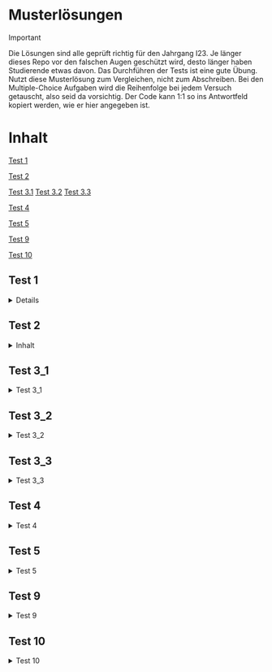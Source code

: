 # Musterlösungen
>[!IMPORTANT]
>
> Die Lösungen sind alle geprüft richtig für den Jahrgang I23.
> Je länger dieses Repo vor den falschen Augen geschützt wird, desto länger haben Studierende etwas davon. 
> Das Durchführen der Tests ist eine gute Übung. Nutzt diese Musterlösung zum Vergleichen, nicht zum Abschreiben.
> Bei den Multiple-Choice Aufgaben wird die Reihenfolge bei jedem Versuch getauscht, also seid da vorsichtig.
> Der Code kann 1:1 so ins Antwortfeld kopiert werden, wie er hier angegeben ist.





# Inhalt
[Test 1](#Test-1)

[Test 2](#Test-2)

[Test 3.1](#Test-3_1)
[Test 3.2](#Test-3_2)
[Test 3.3](#Test-3_3)

[Test 4](#Test-4)

[Test 5](#Test-5)

[Test 9](#Test-9)

[Test 10](#Test-10)


## Test 1
<details>
    
### Frage 1

![Bild](https://github.com/user-attachments/assets/0e624cb6-5ecd-4d80-b62a-64210e63f9cd)


### Frage 2

![x](https://github.com/user-attachments/assets/16a3f3e5-8ec0-42e5-96ed-d251474d3611)


### Frage 3

![x](https://github.com/user-attachments/assets/a35a2cb9-4dda-4960-b706-0b4a8a6e5616)

### Frage 4

![x](https://github.com/user-attachments/assets/6d5f1a29-ec19-4c64-aa88-d40106240d78)


### Frage 5 

![x](https://github.com/user-attachments/assets/28e823d7-3f5c-49be-b00a-674d6dee4be1)


### Frage 6
```java
public boolean isOnXAxis(){
    return y == 0;
    }
```
### Frage 7
```java
public void langsamBewegen(int schritte, int xRichtung, int yRichtung) {
        for (int i = 0; i < schritte; i++) {
            if (xPosition + xRichtung <= 0 || xPosition + durchmesser + xRichtung >= 500 ) {
                xRichtung = -xRichtung;
            }
            if (yPosition + yRichtung <= 0 || yPosition + durchmesser + yRichtung >= 300 ) {
                yRichtung = -yRichtung;
            }            
            xPosition += xRichtung;
            yPosition += yRichtung;
            zeichnen();
        }
}
```

<br> 

</details>

## Test 2
<details>
    <summary>Inhalt</summary>
### Frage 1

<img width="1332" alt="v" src="https://github.com/user-attachments/assets/34adecaf-738e-4031-8683-14674eed8807">

### Frage 2

<img width="1351" alt="a" src="https://github.com/user-attachments/assets/d82a671d-d1d0-4231-ac2b-8f37c84fb993">


### Frage 3

<img width="1338" alt="Frage 6" src="https://github.com/user-attachments/assets/0359730e-9feb-4576-a1ca-259db9891b86">
<img width="1201" alt="Frage 6" src="https://github.com/user-attachments/assets/44f78845-1363-4c62-994a-14dce582f54c">


### Frage 4
```java
public class Module {
    private String code;
    private String name;
    private int contactHours;
    public Module(String _code, String _name){
        code=_code;
        name=_name;
    }
    public void setName(String _name){
        name = _name;
    }
    public String getName(){
        return name;
    }
    public String getCode(){
        return code;
    }
    public int getContactHours () {
        return contactHours;
    }
    public void setContactHours (int stunden) {
        contactHours = stunden;
    }
}
```

### Frage 5


<img width="1348" alt="Frage 6" src="https://github.com/user-attachments/assets/3e1e4167-d970-4532-9423-4632fe92b676">

### Frage 6

<img width="1347" alt="Frage 6" src="https://github.com/user-attachments/assets/27914fd8-f8e1-404f-b68c-f4add199622b">


### Frage 7 
```java
//Vervollständigen Sie folgende Methode
public int relativeXPositionTo(Point p) {
     if (p.x == x){
            return 0;
        }
    else if (p.x > x){
        return -1;
    }
    else {
        return 1;
    }
}
```
### Frage 8
```java
public class Tamagotchi
{

    private int x;
    private int hunger;
    private int mood;
    private int fatigue;
    private int hungerThreshhold;
    private int moodThreshhold;
    private int fatigueTreshhold;


    public Tamagotchi(int hungerInit, int moodInit, int fatigueInit)
    {

        hunger = 0;
        mood = 0;
        fatigue = 0;
        hungerThreshhold = hungerInit;
        moodThreshhold = moodInit;
        fatigueTreshhold = fatigueInit;
    }
    
   public boolean isHungry() {
        return hunger > hungerThreshhold;
    }

    
    private boolean isHappy(){
        if (mood > moodThreshhold){
            return true;
        } else {
            return false;
        }
    }
    
    private boolean isTired(){
        if (fatigue > fatigueTreshhold){
            return true;
        } else {
            return false;
        }
    }
    
    public void play() {
        if (!isHungry()) {
            hunger += 2;
            mood += 2;
            fatigue += 3;
        }
    }
    
    public void eat (){
        if (isTired() == false){
            hunger -= 3;
            fatigue +=2;
        }
    }
    
    public void sleep (){
        if (isHungry()){
            hunger += 1;
            mood -= 1;
            fatigue = 0;
        } else {
            hunger += 1;
            mood += 1;
            fatigue = 0;
        }
    }
    
    public void pet () {
        hunger += 1;
        mood += 2;
    }
    
    public String getGeneralCondition (){
        if (isTired()){
            return "tired";
        } else if (isHungry()){
            return "hungry";
        } else if(isHappy()) {
            return "happy";
        } else {
            return "indifferent";
        }
    }
    
    public void makeHappy () {
        eat ();
        sleep ();
    }
}
```
</details>


## Test 3_1

<details>
    <summary>Test 3_1</summary>
    
### Frage 1

<img width="1306" alt="Bildschirmfoto 2024-08-20 um 14 50 25" src="https://github.com/user-attachments/assets/7c072d4a-f0e9-4993-9dc5-cbc2ad8dfe92">

### Frage 2

<img width="1297" alt="Bildschirmfoto 2024-08-20 um 14 50 37" src="https://github.com/user-attachments/assets/5b55b2b5-956b-4a65-b6d3-e7fc911c87d5">

### Frage 3
```java
for (int i = 12; i <= 99; i+= 3) {
        System.out.println(i);
        }
```

### Frage 4
```java
public void printStars(int number){
    for (int i = 0; i < number; i++) {
            System.out.print("*");
        }
}

public void printTriangle(int number){
        for (int i = 1; i <= number; i++) {
            printStars(i);
            System.out.println("");
        }
    
    }

public void printDiamond(int number){
        int breite = 2 * number + 1;
        for (int i = 1; i <= breite; i+= 2){
            printLeerzeichen((breite - i) / 2);
            printStars(i);
            System.out.println(" ");
        }
        for (int i = breite - 2; i > 0; i-= 2){
            printLeerzeichen((breite - i) / 2);
            printStars(i);
            System.out.println(" ");
        }
    }

    public void printLeerzeichen (int number) {
        for (int i = 0; i < number; i++) {
            System.out.print(" ");
        }
    }
```

</details>

## Test 3_2

<Details> 
     <summary>Test 3_2</summary>
    
### Frage 1
```java
public class Month {
    private final int month;
    private int[] hourCounts;
    public Month(int m){
        month = m;
    }
  
    
    public boolean isRMonth(){
        if (((month % 12) >= 0 && (month % 12) < 5) || (((month % 12) >= 9 && (month % 12) < 12))) {
        return true;
    }
    else if (((month % 12) > -4 && (month % 12) <= 0) || ((month % 12) < -7 && (month % 12) > -12) ){
        return true;
    }
    else return false;
}
    
}


```
### Frage 2
```java
public int crossTotal(int n){
    int summe = 0;
    while (n > 0) {
        summe += n % 10;
        n = n / 10;
    }
    return summe;
    }
```



### Frage 3

```java
public int crossTotal(int n){ //bestanden
    int summe = 0;
    while (n > 0) {
        summe += n % 10;
        n = n / 10;
    }
    return summe;
    }
    
    public int repeatedCrossTotal(int n) {
        int summe2 = 0;
        while (n > 9) {
            n = crossTotal (n);
        }
        return n;
    }
```
### Frage 4
```java
public class PrimeTester{
    private int why = 10;
    public void divisors(int n){
        System.out.print("Teiler von " + n + " sind ");
        for (int i = 1; i < n; i++) {
            if (n % i == 0) {
                System.out.print(i + ", ");
            }
            
        }
        while (why == 10) {
        why -= 1;
        }
        System.out.print(n);
    }
    
    public void properDivisors(int n) {
    System.out.print("Echte Teiler von " + n + " sind ");
    boolean first = true;  // To handle comma placement
    for (int i = 2; i < n; i++) {  // Start from 2 to exclude 1
        if (n % i == 0) {  // If 'i' is a divisor of 'n'
            if (!first) {
                System.out.print(", ");
            }
            System.out.print(i);
            first = false;  // Set false after the first divisor is printed
        }
    }
    System.out.println();  // New line at the end of the output
}

    
    public boolean isPrime(int n) {
        if (n == 1) return false;
        for (int i = 2; i < n; i++) {
            if (n % i == 0) {
                return false;
            }
        }
        return true;
    }
    
    
    public void teilerSpeichern (int n) {
        boolean [] teiler = new boolean[n];
        for (int i = 0; i < n; i++) {
            teiler [i] = n % (i + 1) == 0;
        }
        
        for (int i = 0; i < n; i++) {
            if (teiler[i]) {
                System.out.println((i+2) + " ist ein Teiler von " + n);
            }
        }
    }
    
}
```

</Details>

## Test 3_3

<Details>
 <summary>Test 3_3</summary>
    
### Frage 1

<img width="1197" alt="Bildschirmfoto 2024-08-26 um 21 21 06" src="https://github.com/user-attachments/assets/ed00b962-a0b8-4af0-aa95-eef68ab018c7">


### Frage 2
```java

        String[] spruch = {"Ich", "finde", "Java", "Spitze"};

        System.out.println(spruch[0]);
        System.out.println(spruch[1]);
        System.out.println(spruch[2]);
        System.out.println(spruch[3]);
```

### Frage 3
```java
public void printNumbers(int [] numbers){

        for (int i = 0; i < numbers.length; i++) {
            System.out.println(numbers[i]);
        }
    
}
```

### Frage 4
```java
public int totalLength(String[] words){
        int incr = 0;
        	

        for (int i = 0; i < words.length; i++) {
            if (words[i] != null) incr += words[i].length();
        }
        return incr;
    }
```

### Frage 5
```java
public int luhn(int [] digits){
        x2every2nd(digits);
        int sum = crossTotalArray(digits);
        sum = sum % 10;
        sum = 10 - sum;
        sum = sum % 10;
        digits = appendCheckdigit (digits, sum);
        return sum;
    }
    
    public int [] appendCheckdigit (int [] digits, int checkDigit) {
        int [] fullDigits = new int [digits.length + 1];
        for (int i = 0; i < digits.length; i++) {
            fullDigits [i] = digits [i];
        }
        fullDigits [digits.length] = checkDigit;
        return fullDigits;
    }
    
    public int [] x2every2nd (int [] digits) {
        for (int i = 0; i < digits.length; i++) {
            if (i % 2 == 0) {
                digits [i] = 2 * digits[i]; 
            }
        }
        return digits;
    }
    
    public int crossTotalArray (int [] digits) {
        for (int i = 0; i < digits.length; i++) {
            digits [i] = crossTotal (digits [i]);
        }
        int sum = 0;
        for (int i = 0; i < digits.length; i++) {
            sum += digits [i];
        }
        return sum;
    }
    
    public int crossTotal (int zahl) {
        int summe = 0;
        while (zahl != 0) {
            summe += zahl % 10;
            zahl = zahl / 10;
        }
        return summe;
    }
```

### Frage 6
```java
private boolean [] lon; //list of numbers

    
    
    public boolean [] sieve (int n) {
        lon = new boolean [n - 1];
        lon = falsify(lon);
        for (int i = 0; i < lon.length; i++) {
            lon = mark(lon, (i + 2));
        }
        return lon;
    }
    
    private boolean [] falsify (boolean [] lon) {
        for (int i = 0; i < lon.length; i++) {
            lon [i] = false;
        }
        return lon;
    }
    
    private boolean [] mark (boolean [] lon, int k) {
        for (int i = 0; i < lon.length; i++) {
            if ((i + 2) != k && (i + 2) % k == 0) {
                lon [i] = true;
            }
        }
        return lon;
    }
```
### Frage 7
```java
private int [][] chessBoard;
public int[][] chessBoard(){
        chessBoard = new int [8][8];
        for (int i = 0; i < chessBoard.length; i++) {
            for (int j = 0; j < chessBoard[i].length; j++) {
                if (i % 2 == 0) { //gerade Zeilen, Restklasse 0
                    if (j % 2 == 0) { //gerade Elemente in Zeile gez. ab 0
                        chessBoard[i][j] = 0;
                    } else {
                        chessBoard [i][j] = 1;
                    }
                } else if (i % 2 == 1) { //ungerade Zeile RK = 1
                   if (j % 2 == 0) {
                       chessBoard[i][j] = 1;
                   } else {
                       chessBoard [i][j] = 0;
                   }
                }
            }
        }
        return chessBoard;
    }
```

```java
//oder eleganter:

public int[][] chessBoard() {
    int[][] schachBrett = new int[8][8];
    for (int i = 0; i < 8; i++) {
        for (int j = 0; j < 8; j++) {
            schachBrett[i][j] = (i + j) % 2; // 1 für Weiß, 0 für Schwarz
        }
    }
    return schachBrett;
}
```

### Frage 8
```java
public int[][] bino(int rows){
        int[][] pascalTriangle = new int[rows][];
     
        for (int i = 0; i < rows; i++) {
            pascalTriangle[i] = new int[i+1];
            
            for (int j = 0; j <= i; j++) {
                if (j == 0 || i == j) {
                    pascalTriangle [i][j] = 1;
                } else {
                    pascalTriangle [i][j] = pascalTriangle[i - 1][j - 1] + pascalTriangle [i -1][j];
                }
            }
        }
        return pascalTriangle;
    }
```

</details>

## Test 4

<Details>
     <summary>Test 4</summary>

### Frage 1

![image](https://github.com/user-attachments/assets/789c3cba-a00d-4bd9-b2e2-945f4bd5a3b0)

### Frage 2

![image](https://github.com/user-attachments/assets/8c4d2854-8162-42fe-a03e-40b1235b956a)


### Frage 3

![image](https://github.com/user-attachments/assets/cc0567d7-344c-4423-96c1-4f7bc2fe7cb4)

### Frage 4

![image](https://github.com/user-attachments/assets/a287e7bc-d0d1-4a4b-9de2-d2dd4e369be7)


### Frage 5
```java
public class ClockDisplay {
    private NumberDisplay hours;
    private NumberDisplay minutes;
    private String displayString;    
    
    public ClockDisplay(){
        hours = new NumberDisplay(24);
        minutes = new NumberDisplay(60, hours);
        updateDisplay();
    }
    public ClockDisplay(int hour, int minute){
        hours = new NumberDisplay(24);
        minutes = new NumberDisplay(60, hours);
        setTime(hour, minute);
    }
    public void timeTick(){
        minutes.increment();
        // if(minutes.getValue() == 0) {  
            // hours.increment();
        // }
        updateDisplay();
    }
    public void setTime(int hour, int minute) {
        hours.setValue(hour);
        minutes.setValue(minute);
        updateDisplay();
    }

    public String getTime() {
        return displayString;
    }
    
    private void updateDisplay() {
        displayString = hours.getDisplayValue() + ":" + 
                        minutes.getDisplayValue();
    }
}


public class NumberDisplay
{
    private int limit;
    private int value;
    private NumberDisplay parent;
    
    public NumberDisplay(int rollOverLimit, NumberDisplay parent)    {
        limit = rollOverLimit;
        value = 0;
        this.parent = parent;
    }
    
    public NumberDisplay(int rollOverLimit)    {
        limit = rollOverLimit;
        value = 0;
    }

    public int getValue()    {
        return value;
    }

    public String getDisplayValue()    {
        if(value < 10) {
            return "0" + value;
        }
        else {
            return "" + value;
        }
    }

    public void setValue(int replacementValue)    {
        if((replacementValue >= 0) && (replacementValue < limit)) {
            value = replacementValue;
        }
    }

    public void increment() {
        if ((value + 1) == limit && parent != null) parent.increment();
        value = (value + 1) % limit;
    }
}
```
</details>

## Test 5
<Details>
  <summary>Test 5</summary>

### Frage 1
![image](https://github.com/user-attachments/assets/0b7cd51c-9cab-422d-9b7c-fd9db4ae00f2)

### Frage 2
![image](https://github.com/user-attachments/assets/b677f88f-b1ff-467c-9e3e-6bc1ee6c0c46)


### Frage 3
![image](https://github.com/user-attachments/assets/f19d6717-70f0-4a6e-a44e-5a2c3bcab5f2)


### Frage 4
![image](https://github.com/user-attachments/assets/72be54b2-a299-452a-8f29-aa0c395f2664)

### Frage 5
```java
public ArrayList<String> unify(ArrayList<String> input){
        ArrayList <String> result = new ArrayList<>();
        for (String s: input) {
            if (!result.contains(s)) {
                if (s != null) {
                    result.add(s);
                }
            }
        }
        return result;
    }
```
### Frage 6
```java
public ArrayList<String> unify(ArrayList<String> input){
        ArrayList <String> result = new ArrayList<>();
        int n = 0;
        while (n < input.size()) {
            if (!result.contains(input.get(n))) {
                if (input.get(n) != null) {
                    result.add(input.get(n));
                }
            }
            n++;
        }
        return result;
    }
```
### Frage 7
```java
public  List<String> arrayToList(String[] strings){
        ArrayList<String> resultList = new ArrayList<>();
        if (strings == null) return null;
        for (int i = 0; i < strings.length; i++) {
            resultList.add(strings[i]);
        }
        return resultList;
    }
    
    public String[] listToArray(List<String> list){
        if (list == null) return null;
        String [] resultArray = new String[list.size()];
        for (int i = 0; i < list.size(); i++) {
            resultArray[i] = list.get(i);
        }
        return resultArray;
    }
```
### Frage 8
```java
public void deleteTabu(ArrayList<String> posts, String tabu){
    Iterator<String> i = posts.iterator();
    while (i.hasNext()){
        String hs = i.next();
        if (hs != null && hs.contains(tabu)) {
            i.remove();
             }
        }
    }
```
### Frage 9
```java
// shoppingBasket
import java.util.*;
import java.util.Iterator;

public class ShoppingBasket
{
    // Instanzvariablen - ersetzen Sie das folgende Beispiel mit Ihren Variablen
    private Catalog catalog;
    private ArrayList<String> basket = new ArrayList<> ();

    public ShoppingBasket(Catalog catalog)
    {
        this.catalog = catalog;

    }

    public void addItem(String name) {
        if (catalog.hasProduct(name)) {
            basket.add(name);
        }
    }

    private int fullPrice() {
        int akku = 0;
        for (String s : basket) {
            akku += catalog.getProductPrice(s);
        }
        return akku;
    }

    public void print() {
        System.out.println("+-----------------------------------+-------+");
        System.out.println("|Pos|Produkt                        |Preis  |");
        System.out.println("+---+-------------------------------+-------+");
        for (int i = 0; i < basket.size(); i++) {
            String prod = basket.get(i);
            System.out.print("|");
            printSpaces(3 - Integer.toString(i + 1).length());
            System.out.print((i + 1) + "|");
            if (prod.length() < 31) {
                System.out.print(prod);
                printSpaces(31-prod.length());
            } else {
                System.out.print(prod.substring( 0, 31));
            }
            String preisAlsString = priceToString(catalog.getProductPrice(prod));
            System.out.print("|");
            printSpaces(6 - preisAlsString.length());
            System.out.print(preisAlsString + "€");
            System.out.println("|");
            // System.out.print("|  0,90|");
        }
        System.out.println("+---+-------------------------------+-------+");
        System.out.print("|                             Summe: ");
        String fullPriceString = priceToString(fullPrice());
        printSpaces(6 - fullPriceString.length());
        System.out.print(fullPriceString);
        System.out.println(" |");
        System.out.print("+---+-------------------------------+-------+");
    }

    private void printSpaces (int n) {
        int x = 0;
        while (x < n) {
            System.out.print(" ");
            x++;
        }
    }

    private String priceToString(int price) {   
        float pricex = price;
        float stringPrice = pricex / 100;
        String formatted = String.format("%.2f", stringPrice);
        String result = formatted.replace('.', ',');
        return formatted;
    }

    public void deleteItem (int n) {
        if (basket.get(n - 1) != null) {
            basket.remove(n - 1);
        } else {
            System.out.print("There is no item at the position number given!");
        }
    }

    public void deleteItems (String item) {
        for (int i = 0; i < basket.size(); i++) {
            if (basket.get(i).equals(item)) {
                basket.remove(i);
            }
        }
    }

    public void sortByName () {
        Collections.sort(basket);
    }

    public void printPackList () {
        sortByName();
        Iterator<String> iterator = basket.iterator();
        printSeparator ();
        System.out.println("|Produkt                        |Anzahl |");
        printSeparator ();
        String lastItem = null;
        int runningCount = 1;
        while (iterator.hasNext()) {
            String currentItem = iterator.next();
            if (lastItem == null) {
                lastItem = currentItem;
                currentItem = iterator.next();
            }
            if (lastItem.equals(currentItem)) {
                runningCount++;
            } else {
                printToPackList(lastItem, runningCount);
                runningCount = 1;
                lastItem = currentItem;
            }
            if (!iterator.hasNext()) {
                printToPackList(currentItem, runningCount);
            }
        }
        printSeparator ();
    }

    private void printToPackList (String item, int count) {
        System.out.print("|");
        if ((item.length() < 31)) {
            System.out.print(item);
            printSpaces(31- item.length());    
        } else {
            System.out.print(item.substring( 0, 31));
        }
        System.out.print("|");
        printSpaces(7 - Integer.toString(count).length());
        System.out.print(count);
        System.out.println("|");
    }

    private void printSeparator () {
        System.out.println("+-------------------------------+-------+");
    }
}



```
</details>

## Test 9
<Details>
  <summary>Test 9</summary>
    
### Frage X - ACHTUNG ZUFAELLIGE REIHENFOLGE
```java
public class Do implements IDo {
    public Do () {}
    public int doIt() {
        return 7;
    }
}
```

### Frage _Gegeben sei folgendes Interface_
![image](https://github.com/user-attachments/assets/d6390126-9526-427b-8cdf-692ecbf74562)

### Frage _Welchen Nutzen kann man durch Interfaces realisieren?_
![image](https://github.com/user-attachments/assets/3ab5d94a-baf2-40f6-92e6-19842884175f)

### Frage _Welche der folgenden Aussagen sind wahr?_
![image](https://github.com/user-attachments/assets/af5719c6-3783-4a29-a771-4d5d92714982)

### Frage _Welche der folgenden Aussagen sind richtig? Sie können mehrere auswählen._
![image](https://github.com/user-attachments/assets/28293b6a-895f-49e4-8218-d7581048eadc)

### FRAGE NewsFeed
<details>
<summary>Code</summary>
    
```java
//import Statements für alle Klassen und Interfaces
import java.util.*;
//-----------------------------------------------------------------------------------------
public class NewsFeed{
    private ArrayList<IPost> posts;

    public NewsFeed() {
        posts = new ArrayList<>();
    }

    public void addPost(IPost post) {
        posts.add(post);
    }

    public void show() {
        for(IPost post : posts) {
            post.display();
            System.out.println();   // empty line between posts
        }
    }
}
//--------------------------------------------------------------------------------------
public class MessagePost implements IPost{
    private String username;  // username of the post's author
    private String message;   // an arbitrarily long, multi-line message
    private long timestamp;
    private int likes;
    private ArrayList<String> comments;

    public MessagePost(String author, String text)    {
        username = author;
        message = text;
        timestamp = System.currentTimeMillis();
        likes = 0;
        comments = new ArrayList<>();
    }

    public void like()   {
        likes++;
    }

    public void unlike(){
        if (likes > 0) {
            likes--;
        }
    }

    public void addComment(String text)    {
        comments.add(text);
    }

    public String getText()    {
        return message;
    }

    public long getTimeStamp() {
        return timestamp;
    }

    public void display() {
        System.out.println(username);
        System.out.println(message);
        System.out.print(timeString(timestamp));
        
        if(likes > 0) {
            System.out.println("  -  " + likes + " people like this.");
        }
        else {
            System.out.println();
        }
        
        if(comments.isEmpty()) {
            System.out.println("   No comments.");
        }
        else {
            System.out.println("   " + comments.size() + " comment(s). Click here to view.");
        }
    }

    private String timeString(long time) {
        long current = System.currentTimeMillis();
        long pastMillis = current - time;      // time passed in milliseconds
        long seconds = pastMillis/1000;
        long minutes = seconds/60;
        if(minutes > 0) {
            return minutes + " minutes ago";
        }
        else {
            return seconds + " seconds ago";
        }
    }
}
//----------------------------------------------------------------
public class PhotoPost implements IPost {
    private String username;  // username of the post's author
    private String filename;  // the name of the image file
    private String caption;   // a one line image caption
    private long timestamp;
    private int likes;
    private ArrayList<String> comments;

    public PhotoPost(String author, String filename, String caption){
        username = author;
        this.filename = filename;
        this.caption = caption;
        timestamp = System.currentTimeMillis();
        likes = 0;
        comments = new ArrayList<>();
    }

    public void like() {
        likes++;
    }

    public void unlike()    {
        if (likes > 0) {
            likes--;
        }
    }
    public void addComment(String text)  {
        comments.add(text);
    }

    public String getImageFile(){
        return filename;
    }

    public String getCaption() {
        return caption;
    }

    public long getTimeStamp() {
        return timestamp;
    }

    public void display()   {
        System.out.println(username);
        System.out.println("  [" + filename + "]");
        System.out.println("  " + caption);
        System.out.print(timeString(timestamp));
        
        if(likes > 0) {
            System.out.println("  -  " + likes + " people like this.");
        } else {
            System.out.println();
        }
        if(comments.isEmpty()) {
            System.out.println("   No comments.");
        } else {
            System.out.println("   " + comments.size() + " comment(s). Click here to view.");
        }
    }
    
    private String timeString(long time){
        long current = System.currentTimeMillis();
        long pastMillis = current - time;      // time passed in milliseconds
        long seconds = pastMillis/1000;
        long minutes = seconds/60;
        if(minutes > 0) {
            return minutes + " minutes ago";
        }
        else {
            return seconds + " seconds ago";
        }
    }
}
//----------------------------------------------------------------
public interface IPost
{
    void display();
}
```
</details>

### Frage DuckRace

<details>
    
```java
    import java.util.ArrayList;
import java.util.Random;

import java.util.ArrayList;
import java.util.Random;
public class TiringDuck implements IDuck {
    private static final int SPEED = 10;
    private final String name;
    private int distance=0;
    private int fatigue =0;
    private final Random random = new Random();
    public TiringDuck(String name) {
        super();
        this.name = name;
    }

    public String getName() {
        return name;
    }

    public int getDistance() {
        return distance;
    }

    public int getFatigue() {
        return fatigue;
    }

    public void run() {
        fatigue+= 2*random.nextDouble()*SPEED;
        distance += SPEED - SPEED* ( 1 - 100.0/(100+fatigue));
    }

    public String showData() {
        return name+" Distance"+distance;
    }
}
public class RandomDuck implements IDuck {
    private static final int SPEED = 10;
    private final String name;
    private int distance=0;

    private final Random random = new Random();
    public RandomDuck(String name) {
        super();
        this.name = name;
    }

    public void run() {
        distance += SPEED * random.nextDouble();
    }

    public String getName() {
        return name;
    }

    public int getDistance() {
        return distance;
    }

    public String showData() {
        return name+" Distance"+distance;
    }

}

public interface IDuck
{
    int getDistance ();
    void run ();
    String showData();
}
public class SittingDuck implements IDuck {
    private static final int SPEED = 0;
    private final String name;
    private int distance=0;
    public SittingDuck(String name) {
        super();
        this.name = name;
    }

    public void run() {
    }

    public String getName() {
        return name;
    }

    public int getDistance() {
        return distance;
    }

    public String showData() {
        return name+" Distance"+distance;
    }

}
public class DuckRace {
    private final int RACE_DISTANCE = 100;
    private ArrayList<IDuck> ducks = new ArrayList<>();

    public void race() {
        while (!hasWinner()) {
            ducksRun();
        }
    }

    private boolean hasWinner() {
        ArrayList<IDuck> bestDucks = new ArrayList<>();
        int max = 0;
        for (IDuck d : ducks) {
            if (d.getDistance() > RACE_DISTANCE) {
                if (d.getDistance() > max) {
                    max = d.getDistance();
                    bestDucks = new ArrayList<>();
                    bestDucks.add(d);
                } else if (d.getDistance() == max) {
                    bestDucks.add(d);
                }
            }
        }
        if (!bestDucks.isEmpty()) {
            for (IDuck d: bestDucks) {
                System.out.println(d.showData());
            }
        }
        return !bestDucks.isEmpty();
    }

    private void ducksRun() {
        for (IDuck duck : ducks) {
            duck.run();
        }
    }

    public void addDuck (IDuck d) {
        ducks.add(d);
    }
}

```

</details>

</details>

## Test 10

<Details>
    
  <summary>Test 10 </summary>

### Frage 1

<Details>

<summary> Code </summary>
    
```java
    import java.util.*;

public class PhotoPost extends Post{
    private String filename;  // the name of the image file
    private String caption;   // a one line image caption

    public PhotoPost(String author, String filename, String caption){
        super(author);
        this.filename = filename;
        this.caption = caption;
    }

    public void like() {
        likes++;
    }

    public void unlike()    {
        if (likes > 0) {
            likes--;
        }
    }
    public void addComment(String text)  {
        comments.add(text);
    }

    public String getImageFile(){
        return filename;
    }

    public String getCaption() {
        return caption;
    }

    public long getTimeStamp() {
        return timestamp;
    }

    public void display()   {
        System.out.println(username);
        System.out.println("  [" + filename + "]");
        System.out.println("  " + caption);
        System.out.print(timeString(timestamp));
        
        if(likes > 0) {
            System.out.println("  -  " + likes + " people like this.");
        } else {
            System.out.println();
        }
        if(comments.isEmpty()) {
            System.out.println("   No comments.");
        } else {
            System.out.println("   " + comments.size() + " comment(s). Click here to view.");
        }
    }
    private String timeString(long time){
        long current = System.currentTimeMillis();
        long pastMillis = current - time;      // time passed in milliseconds
        long seconds = pastMillis/1000;
        long minutes = seconds/60;
        if(minutes > 0) {
            return minutes + " minutes ago";
        }
        else {
            return seconds + " seconds ago";
        }
    }
}

public interface IPost{
    public void display();
}

public class Post implements IPost {
    protected String username;
    protected long timestamp;
    protected int likes;
    protected ArrayList<String> comments;
    public Post (String author) {
        username = author;
        timestamp = System.currentTimeMillis();
        likes = 0;
        comments = new ArrayList<>();
    }
    public void display () {
        
    }
}


public class MessagePost extends Post {
    private String message; 

    public MessagePost(String author, String text)    {
        super(author);
        message = text;
    }

    public void like()   {
        likes++;
    }

    public void unlike(){
        if (likes > 0) {
            likes--;
        }
    }

    public void addComment(String text)    {
        comments.add(text);
    }

    public String getText()    {
        return message;
    }

    public long getTimeStamp() {
        return timestamp;
    }

    public void display() {
        System.out.println(username);
        System.out.println(message);
        System.out.print(timeString(timestamp));
        
        if(likes > 0) {
            System.out.println("  -  " + likes + " people like this.");
        }
        else {
            System.out.println();
        }
        
        if(comments.isEmpty()) {
            System.out.println("   No comments.");
        }
        else {
            System.out.println("   " + comments.size() + " comment(s). Click here to view.");
        }
    }

    private String timeString(long time) {
        long current = System.currentTimeMillis();
        long pastMillis = current - time;      // time passed in milliseconds
        long seconds = pastMillis/1000;
        long minutes = seconds/60;
        if(minutes > 0) {
            return minutes + " minutes ago";
        }
        else {
            return seconds + " seconds ago";
        }
    }
}

public class NewsFeed{
    private ArrayList<IPost> posts;

    public NewsFeed() {
        posts = new ArrayList<>();
    }

    public void addPost(IPost post) {
        posts.add(post);
    }

    public void show() {
        for(IPost post : posts) {
            post.display();
            System.out.println();   // empty line between posts
        }
    }
}

```
</details>

### Frage 2

<img width="1205" alt="image" src="https://github.com/user-attachments/assets/db7837a5-b723-446b-a9de-9265a20a430d">

### Frage 3

<img width="1221" alt="image" src="https://github.com/user-attachments/assets/b0f5912f-a337-43f0-a9cc-96dd359de31a">


### Frage 4

<img width="1208" alt="image" src="https://github.com/user-attachments/assets/0b2b4c5f-9a56-4bc3-8b90-a061be83d306">



### Frage 5

<img width="927" alt="image" src="https://github.com/user-attachments/assets/fbbd1a24-21e6-4de9-97b3-bccb73b25ff5">


### Frage 6

<img width="1207" alt="image" src="https://github.com/user-attachments/assets/dff3fa11-fca8-417a-b538-4283eca3aaf4">

### Frage 7

![image](https://github.com/user-attachments/assets/48923640-ac6d-4ed1-b4fc-89685d3fc33c)


### Frage 8

<Details>
    <Summary> Code </Summary>

```java
import java.util.*;

public class NewsFeed{
    private ArrayList<IPost> posts;

    public NewsFeed() {
        posts = new ArrayList<>();
    }

    public void addPost(IPost post) {
        posts.add(post);
    }

    public void show() {
        for(IPost post : posts) {
            post.display();
            System.out.println();   // empty line between posts
        }
    }
}

public class MessagePost extends Post {
    private String message; 

    public MessagePost(String author, String text)    {
        super(author);
        message = text;
    }
    public String getText()    {
        return message;
    }
}


public class PhotoPost extends Post{
    private String filename;  // the name of the image file
    private String caption;   // a one line image caption

    public PhotoPost(String author, String filename, String caption){
        super(author);
        this.filename = filename;
        this.caption = caption;
    }

    public String getImageFile(){
        return filename;
    }

    public String getCaption() {
        return caption;
    }

    
}
public interface IPost{
    public void display();
}

public class Post implements IPost {
    protected String username;
    protected long timestamp;
    protected int likes;
    protected ArrayList<String> comments;
    public Post (String author) {
        username = author;
        timestamp = System.currentTimeMillis();
        likes = 0;
        comments = new ArrayList<>();
    }
    public void like()   {
        likes++;
    }

    public void unlike(){
        if (likes > 0) {
            likes--;
        }
    }

    public void addComment(String text)    {
        comments.add(text);
    }
    public long getTimeStamp() {
        return timestamp;
    }
    
    public void display()   {
        System.out.println(username);
        System.out.print(timeString(timestamp));
        
        if(likes > 0) {
            System.out.println("  -  " + likes + " people like this.");
        } else {
            System.out.println();
        }
        if(comments.isEmpty()) {
            System.out.println("   No comments.");
        } else {
            System.out.println("   " + comments.size() + " comment(s). Click here to view.");
        }
    }
    private String timeString(long time){
        long current = System.currentTimeMillis();
        long pastMillis = current - time;      // time passed in milliseconds
        long seconds = pastMillis/1000;
        long minutes = seconds/60;
        if(minutes > 0) {
            return minutes + " minutes ago";
        }
        else {
            return seconds + " seconds ago";
        }
    }
}
```
    
</Details>

### Frage 9

<img width="459" alt="image" src="https://github.com/user-attachments/assets/988d01e7-696c-4165-8b6e-2872171c8322">

### Frage 10

<img width="923" alt="image" src="https://github.com/user-attachments/assets/7588a189-05f7-4c17-98f5-8a39f8f96d4e">

</details>

